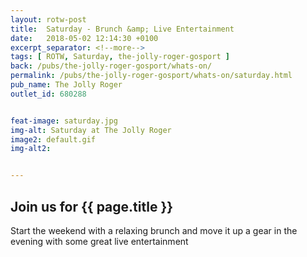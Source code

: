 ```yaml
---
layout: rotw-post
title:  Saturday - Brunch &amp; Live Entertainment
date:   2018-05-02 12:14:30 +0100
excerpt_separator: <!--more-->
tags: [ ROTW, Saturday, the-jolly-roger-gosport ]
back: /pubs/the-jolly-roger-gosport/whats-on/
permalink: /pubs/the-jolly-roger-gosport/whats-on/saturday.html
pub_name: The Jolly Roger
outlet_id: 680288


feat-image: saturday.jpg
img-alt: Saturday at The Jolly Roger
image2: default.gif
img-alt2:


---
```


<h2>Join us for {{ page.title }}</h2>
<p>Start the weekend with a relaxing brunch and move it up a gear in the evening with some great live entertainment</p>